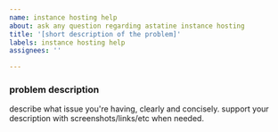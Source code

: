 ```yaml
---
name: instance hosting help
about: ask any question regarding astatine instance hosting
title: '[short description of the problem]'
labels: instance hosting help
assignees: ''

---
```


### problem description
describe what issue you're having, clearly and concisely. 
support your description with screenshots/links/etc when needed.
